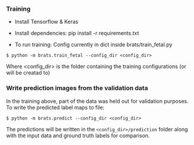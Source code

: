 ### Training 

* Install Tensorflow & Keras

* Install dependencies: 
pip install -r requirements.txt

* To run training:
Config currently in dict inside brats/train_fetal.py
```
$ python -m brats.train_fetal --config_dir <config_dir>
```
Where <config_dir> is the folder containing the training configurations (or will be creatad to)

### Write prediction images from the validation data
In the training above, part of the data was held out for validation purposes. 
To write the predicted label maps to file:
```
$ python -m brats.predict --config_dir <config_dir>
```
The predictions will be written in the ```<config_dir>/prediction``` folder along with the input data and ground truth labels for comparison.
